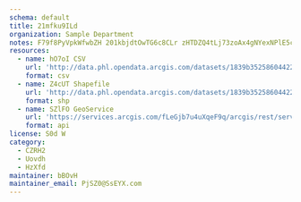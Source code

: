 ```yaml
---
schema: default
title: 21mfku9ILd 
organization: Sample Department 
notes: F79f8PyVpkWfwbZH 201kbjdtOwTG6c8CLr zHTDZQ4tLj73zoAx4gNYexNPlE5cIo09FX1qlOdaSQE5BMY3nGpIuKsvihhn2gRR 
resources:
  - name: hO7oI CSV
    url: 'http://data.phl.opendata.arcgis.com/datasets/1839b35258604422b0b520cbb668df0d_0.csv'
    format: csv
  - name: Z4cUT Shapefile
    url: 'http://data.phl.opendata.arcgis.com/datasets/1839b35258604422b0b520cbb668df0d_0.zip'
    format: shp
  - name: SZlFO GeoService
    url: 'https://services.arcgis.com/fLeGjb7u4uXqeF9q/arcgis/rest/services/Air_Monitoring_Stations/FeatureServer/0/query'
    format: api
license: S0d W 
category:
  - CZRH2 
  - Uovdh 
  - HzXfd 
maintainer: bBOvH  
maintainer_email: PjSZ0@SsEYX.com
---
```

